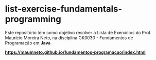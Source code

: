 # list-exercise-fundamentals-programming
Este repositório tem como objetivo resolver a Lista de Exercícios do Prof. Maurício Moreira Neto, na disciplina CK0030 - Fundamentos de Programação em **Java**

__https://maumneto.github.io/fundamentos-programacao/index.html__


